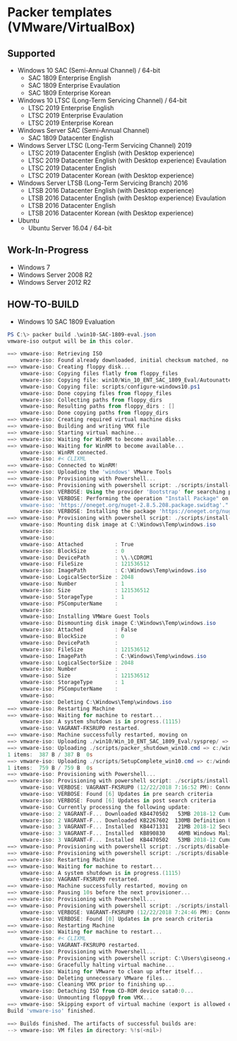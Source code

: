 Packer templates (VMware/VirtualBox)
============================


## Supported

* Windows 10 SAC (Semi-Annual Channel) / 64-bit
  * SAC 1809 Enterprise English
  * SAC 1809 Enterprise Evaulation
  * SAC 1809 Enterprise Korean
* Windows 10 LTSC (Long-Term Servicing Channel) / 64-bit
  * LTSC 2019 Enterprise English
  * LTSC 2019 Enterprise Evaulation
  * LTSC 2019 Enterprise Korean
* Windows Server SAC (Semi-Annual Channel) 
  * SAC 1809 Datacenter English
* Windows Server LTSC (Long-Term Servicing Channel) 2019 
  * LTSC 2019 Datacenter English (with Desktop experience)
  * LTSC 2019 Datacenter English (with Desktop experience) Evaulation
  * LTSC 2019 Datacenter English
  * LTSC 2019 Datacenter Korean  (with Desktop experience) 
* Windows Server LTSB (Long-Term Servicing Branch) 2016 
  * LTSB 2016 Datacenter English (with Desktop experience)
  * LTSB 2016 Datacenter English (with Desktop experience) Evaulation
  * LTSB 2016 Datacenter English
  * LTSB 2016 Datacenter Korean  (with Desktop experience) 
* Ubuntu
  * Ubuntu Server 16.04 / 64-bit


## Work-In-Progress
* Windows 7
* Windows Server 2008 R2
* Windows Server 2012 R2


## HOW-TO-BUILD

* Windows 10 SAC 1809 Evaluation

```Powershell
PS C:\> packer build .\win10-SAC-1809-eval.json
vmware-iso output will be in this color.

==> vmware-iso: Retrieving ISO
    vmware-iso: Found already downloaded, initial checksum matched, no download needed: https://software-download.microsoft.com/download/sg/17763.107.101029-1455.rs5_release_svc_refresh_CLIENTENTERPRISEEVAL_OEMRET_x64FRE_en-us.iso
==> vmware-iso: Creating floppy disk...
    vmware-iso: Copying files flatly from floppy_files
    vmware-iso: Copying file: win10/Win_10_ENT_SAC_1809_Eval/Autounattend.xml
    vmware-iso: Copying file: scripts/configure-windows10.ps1
    vmware-iso: Done copying files from floppy_files
    vmware-iso: Collecting paths from floppy_dirs
    vmware-iso: Resulting paths from floppy_dirs : []
    vmware-iso: Done copying paths from floppy_dirs
==> vmware-iso: Creating required virtual machine disks
==> vmware-iso: Building and writing VMX file
==> vmware-iso: Starting virtual machine...
==> vmware-iso: Waiting for WinRM to become available...
==> vmware-iso: Waiting for WinRM to become available...
    vmware-iso: WinRM connected.
    vmware-iso: #< CLIXML
==> vmware-iso: Connected to WinRM!
==> vmware-iso: Uploading the 'windows' VMware Tools
==> vmware-iso: Provisioning with Powershell...
==> vmware-iso: Provisioning with powershell script: ./scripts/install-ps-modules.ps1
    vmware-iso: VERBOSE: Using the provider 'Bootstrap' for searching packages.
    vmware-iso: VERBOSE: Performing the operation "Install Package" on target "Package 'nuget' version '2.8.5.208' from
    vmware-iso: 'https://oneget.org/nuget-2.8.5.208.package.swidtag'.".
    vmware-iso: VERBOSE: Installing the package 'https://oneget.org/nuget-2.8.5.208.package.swidtag'.
==> vmware-iso: Provisioning with powershell script: ./scripts/install-guest-tools.ps1
    vmware-iso: Mounting disk image at C:\Windows\Temp\windows.iso
    vmware-iso:
    vmware-iso:
    vmware-iso: Attached          : True
    vmware-iso: BlockSize         : 0
    vmware-iso: DevicePath        : \\.\CDROM1
    vmware-iso: FileSize          : 121536512
    vmware-iso: ImagePath         : C:\Windows\Temp\windows.iso
    vmware-iso: LogicalSectorSize : 2048
    vmware-iso: Number            : 1
    vmware-iso: Size              : 121536512
    vmware-iso: StorageType       : 1
    vmware-iso: PSComputerName    :
    vmware-iso:
    vmware-iso: Installing VMWare Guest Tools
    vmware-iso: Dismounting disk image C:\Windows\Temp\windows.iso
    vmware-iso: Attached          : False
    vmware-iso: BlockSize         : 0
    vmware-iso: DevicePath        :
    vmware-iso: FileSize          : 121536512
    vmware-iso: ImagePath         : C:\Windows\Temp\windows.iso
    vmware-iso: LogicalSectorSize : 2048
    vmware-iso: Number            :
    vmware-iso: Size              : 121536512
    vmware-iso: StorageType       : 1
    vmware-iso: PSComputerName    :
    vmware-iso:
    vmware-iso: Deleting C:\Windows\Temp\windows.iso
==> vmware-iso: Restarting Machine
==> vmware-iso: Waiting for machine to restart...
    vmware-iso: A system shutdown is in progress.(1115)
    vmware-iso: VAGRANT-FKSRUP0 restarted.
==> vmware-iso: Machine successfully restarted, moving on
==> vmware-iso: Uploading ./win10/Win_10_ENT_SAC_1809_Eval/sysprep/ => c:/windows/temp/sysprep
==> vmware-iso: Uploading ./scripts/packer_shutdown_win10.cmd => c:/windows/temp/packer_shutdown.cmd
1 items:  387 B / 387 B  0s
==> vmware-iso: Uploading ./scripts/SetupComplete_win10.cmd => c:/windows/setup/scripts/SetupComplete.cmd
1 items:  759 B / 759 B  0s
==> vmware-iso: Provisioning with Powershell...
==> vmware-iso: Provisioning with powershell script: ./scripts/install-windows-update-on-win10.ps1
    vmware-iso: VERBOSE: VAGRANT-FKSRUP0 (12/22/2018 7:16:52 PM): Connecting to Windows Update server. Please wait...
    vmware-iso: VERBOSE: Found [6] Updates in pre search criteria
    vmware-iso: VERBOSE: Found [6] Updates in post search criteria
    vmware-iso: Currently processing the following update:
    vmware-iso: 2 VAGRANT-F... Downloaded KB4470502   53MB 2018-12 Cumulative Update for .NET Framework 3.5 and 4.7.2 for Windows 10...
    vmware-iso: 2 VAGRANT-F... Downloaded KB2267602  130MB Definition Update for Windows Defender Antivirus - KB2267602 (Definition ...
    vmware-iso: 3 VAGRANT-F... Installed  KB4471331   21MB 2018-12 Security Update for Adobe Flash Player for Windows 10 Version 180...
    vmware-iso: 3 VAGRANT-F... Installed  KB890830    46MB Windows Malicious Software Removal Tool x64 - December 2018 (KB890830)
    vmware-iso: 3 VAGRANT-F... Installed  KB4470502   53MB 2018-12 Cumulative Update for .NET Framework 3.5 and 4.7.2 for Windows 10...
==> vmware-iso: Provisioning with powershell script: ./scripts/disable-autologin.ps1
==> vmware-iso: Provisioning with powershell script: ./scripts/disable-hibernate.ps1
==> vmware-iso: Restarting Machine
==> vmware-iso: Waiting for machine to restart...
    vmware-iso: A system shutdown is in progress.(1115)
    vmware-iso: VAGRANT-FKSRUP0 restarted.
==> vmware-iso: Machine successfully restarted, moving on
==> vmware-iso: Pausing 10s before the next provisioner...
==> vmware-iso: Provisioning with Powershell...
==> vmware-iso: Provisioning with powershell script: ./scripts/install-windows-update-on-win10.ps1
    vmware-iso: VERBOSE: VAGRANT-FKSRUP0 (12/22/2018 7:24:46 PM): Connecting to Windows Update server. Please wait...
    vmware-iso: VERBOSE: Found [0] Updates in pre search criteria
==> vmware-iso: Restarting Machine
==> vmware-iso: Waiting for machine to restart...
    vmware-iso: #< CLIXML
    vmware-iso: VAGRANT-FKSRUP0 restarted.
==> vmware-iso: Provisioning with Powershell...
==> vmware-iso: Provisioning with powershell script: C:\Users\giseong.eom\AppData\Local\Temp\packer-powershell-provisioner890499819
==> vmware-iso: Gracefully halting virtual machine...
    vmware-iso: Waiting for VMware to clean up after itself...
==> vmware-iso: Deleting unnecessary VMware files...
==> vmware-iso: Cleaning VMX prior to finishing up...
    vmware-iso: Detaching ISO from CD-ROM device sata0:0...
    vmware-iso: Unmounting floppy0 from VMX...
==> vmware-iso: Skipping export of virtual machine (export is allowed only for ESXi)...
Build 'vmware-iso' finished.

==> Builds finished. The artifacts of successful builds are:
--> vmware-iso: VM files in directory: %!s(<nil>)
```